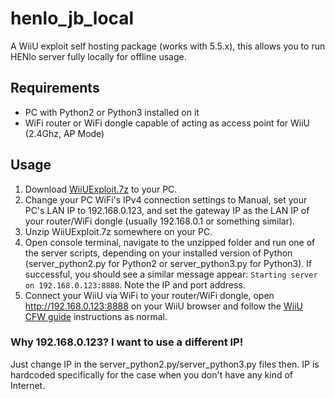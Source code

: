 # henlo_jb_local
A WiiU exploit self hosting package (works with 5.5.x), this allows you to run HENlo server fully locally for offline usage.

## Requirements
- PC with Python2 or Python3 installed on it
- WiFi router or WiFi dongle capable of acting as access point for WiiU (2.4Ghz, AP Mode)

## Usage
1. Download [WiiUExploit.7z](https://github.com/loomweaver/WiiUExploit/releases/latest) to your PC. 
2. Change your PC WiFi's IPv4 connection settings to Manual, set your PC's LAN IP  to 192.168.0.123, and set the gateway IP as the LAN IP of your router/WiFi dongle (usually 192.168.0.1 or something similar).
3. Unzip WiiUExploit.7z somewhere on your PC. 
4. Open console terminal, navigate to the unzipped folder and run one of the server scripts, depending on your installed version of Python (server_python2.py for Python2 or server_python3.py for Python3). If successful, you should see a similar message appear: `Starting server on 192.168.0.123:8888`. Note the IP and port address.
5. Connect your WiiU via WiFi to your router/WiFi dongle, open http://192.168.0.123:8888 on your WiiU browser and follow the [WiiU CFW guide](https://wiiu.hacks.guide/#/tiramisu/browser-exploit) instructions as normal.

### Why 192.168.0.123? I want to use a different IP!
Just change IP in the server_python2.py/server_python3.py files then. IP is hardcoded specifically for the case when you don't have any kind of Internet.
